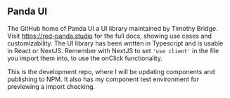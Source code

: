 ## Panda UI

The GitHub home of Panda UI a UI library maintained by Timothy Bridge.
Visit https://red-panda.studio for the full docs, showing use cases and
customizability.
The UI library has been written in Typescript and is usable in React or NextJS.
Remember with NextJS to set `'use client'` in the file you import them into, to use
the onClick functionality.

This is the development repo, where I will be updating components and publishing
to NPM. 
It also has my component test environment for previewing a import checking.
